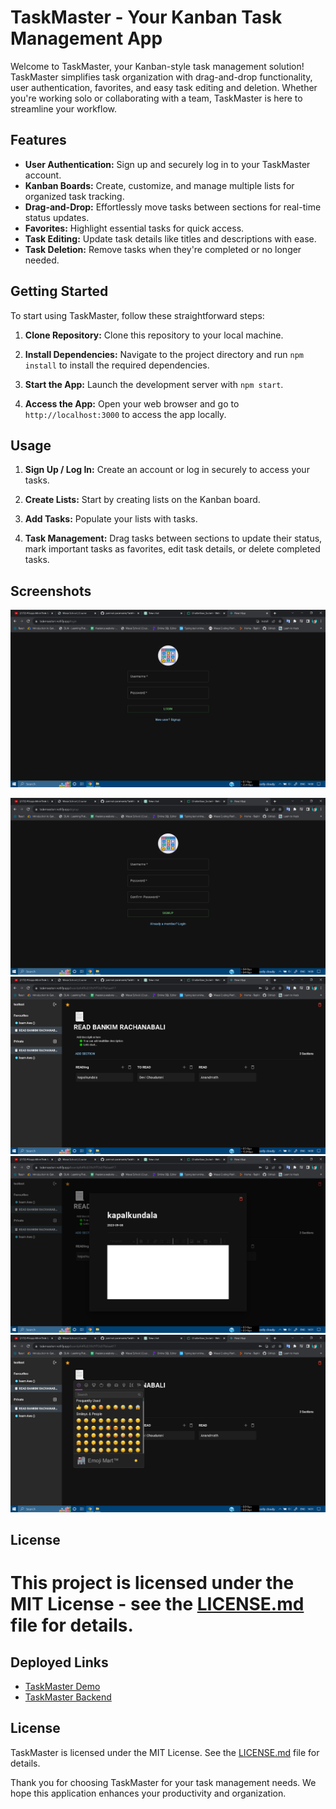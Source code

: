 
# TaskMaster - Your Kanban Task Management App

Welcome to TaskMaster, your Kanban-style task management solution! TaskMaster simplifies task organization with drag-and-drop functionality, user authentication, favorites, and easy task editing and deletion. Whether you're working solo or collaborating with a team, TaskMaster is here to streamline your workflow.

## Features

- **User Authentication:** Sign up and securely log in to your TaskMaster account.
- **Kanban Boards:** Create, customize, and manage multiple lists for organized task tracking.
- **Drag-and-Drop:** Effortlessly move tasks between sections for real-time status updates.
- **Favorites:** Highlight essential tasks for quick access.
- **Task Editing:** Update task details like titles and descriptions with ease.
- **Task Deletion:** Remove tasks when they're completed or no longer needed.

## Getting Started

To start using TaskMaster, follow these straightforward steps:

1. **Clone Repository:** Clone this repository to your local machine.

2. **Install Dependencies:** Navigate to the project directory and run `npm install` to install the required dependencies.

3. **Start the App:** Launch the development server with `npm start`.

4. **Access the App:** Open your web browser and go to `http://localhost:3000` to access the app locally.

## Usage

1. **Sign Up / Log In:** Create an account or log in securely to access your tasks.

2. **Create Lists:** Start by creating lists on the Kanban board.

3. **Add Tasks:** Populate your lists with tasks.

4. **Task Management:** Drag tasks between sections to update their status, mark important tasks as favorites, edit task details, or delete completed tasks.

## Screenshots

![Screenshot 1](screenshot/Screenshot%20_1.png)

![Screenshot 2](screenshot/Screenshot%20_2.png)
![Screenshot 3](screenshot/Screenshot%20_3.png)
![Screenshot 4](screenshot/Screenshot%20_4.png)
![Screenshot 5](screenshot/Screenshot%20_5.png)


## License

This project is licensed under the MIT License - see the [LICENSE.md](LICENSE.md) file for details.
=======
## Deployed Links

- [TaskMaster Demo](https://taskmaasterr.netlify.app/)
- [TaskMaster Backend](https://taskmaster-24ih.onrender.com/api/v1/)

## License

TaskMaster is licensed under the MIT License. See the [LICENSE.md](LICENSE.md) file for details.

Thank you for choosing TaskMaster for your task management needs. We hope this application enhances your productivity and organization.
